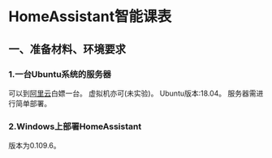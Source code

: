 # HomeAssistant智能课表
## 一、准备材料、环境要求
### 1.一台Ubuntu系统的服务器
可以到[阿里云](https://developer.aliyun.com/adc/student/)白嫖一台。
虚拟机亦可(未实验)。
Ubuntu版本:18.04。
服务器需进行简单部署。
### 2.Windows上部署HomeAssistant
版本为0.109.6。
